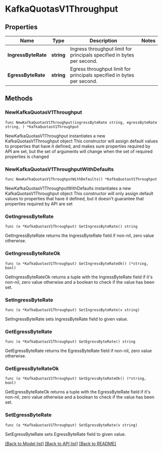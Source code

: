 # KafkaQuotasV1Throughput

## Properties

Name | Type | Description | Notes
------------ | ------------- | ------------- | -------------
**IngressByteRate** | **string** | Ingress throughput limit for principals specified in bytes per second. | 
**EgressByteRate** | **string** | Egress throughput limit for principals specified in bytes per second. | 

## Methods

### NewKafkaQuotasV1Throughput

`func NewKafkaQuotasV1Throughput(ingressByteRate string, egressByteRate string, ) *KafkaQuotasV1Throughput`

NewKafkaQuotasV1Throughput instantiates a new KafkaQuotasV1Throughput object
This constructor will assign default values to properties that have it defined,
and makes sure properties required by API are set, but the set of arguments
will change when the set of required properties is changed

### NewKafkaQuotasV1ThroughputWithDefaults

`func NewKafkaQuotasV1ThroughputWithDefaults() *KafkaQuotasV1Throughput`

NewKafkaQuotasV1ThroughputWithDefaults instantiates a new KafkaQuotasV1Throughput object
This constructor will only assign default values to properties that have it defined,
but it doesn't guarantee that properties required by API are set

### GetIngressByteRate

`func (o *KafkaQuotasV1Throughput) GetIngressByteRate() string`

GetIngressByteRate returns the IngressByteRate field if non-nil, zero value otherwise.

### GetIngressByteRateOk

`func (o *KafkaQuotasV1Throughput) GetIngressByteRateOk() (*string, bool)`

GetIngressByteRateOk returns a tuple with the IngressByteRate field if it's non-nil, zero value otherwise
and a boolean to check if the value has been set.

### SetIngressByteRate

`func (o *KafkaQuotasV1Throughput) SetIngressByteRate(v string)`

SetIngressByteRate sets IngressByteRate field to given value.


### GetEgressByteRate

`func (o *KafkaQuotasV1Throughput) GetEgressByteRate() string`

GetEgressByteRate returns the EgressByteRate field if non-nil, zero value otherwise.

### GetEgressByteRateOk

`func (o *KafkaQuotasV1Throughput) GetEgressByteRateOk() (*string, bool)`

GetEgressByteRateOk returns a tuple with the EgressByteRate field if it's non-nil, zero value otherwise
and a boolean to check if the value has been set.

### SetEgressByteRate

`func (o *KafkaQuotasV1Throughput) SetEgressByteRate(v string)`

SetEgressByteRate sets EgressByteRate field to given value.



[[Back to Model list]](../README.md#documentation-for-models) [[Back to API list]](../README.md#documentation-for-api-endpoints) [[Back to README]](../README.md)


